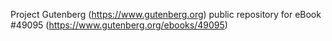 Project Gutenberg (https://www.gutenberg.org) public repository for
eBook #49095 (https://www.gutenberg.org/ebooks/49095)

